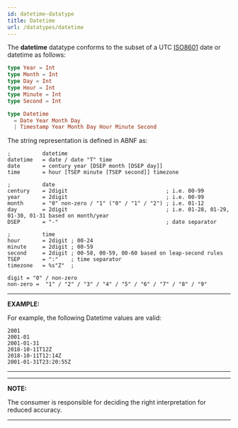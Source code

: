 ```yaml
---
id: datetime-datatype
title: Datetime
url: /datatypes/datetime
---
```


The **datetime** datatype conforms to the subset of a UTC [ISO8601](@iso8601)
date or datetime as follows:

```elm
type Year = Int
type Month = Int
type Day = Int
type Hour = Int
type Minute = Int
type Second = Int

type Datetime
  = Date Year Month Day
  | Timestamp Year Month Day Hour Minute Second
```

The string representation is defined in ABNF as:

```abnf
;          datetime
datetime   = date / date "T" time
date       = century year [DSEP month [DSEP day]]
time       = hour [TSEP minute [TSEP second]] timezone

;          date
century    = 2digit                               ; i.e. 00-99
year       = 2digit                               ; i.e. 00-99
month      = "0" non-zero / "1" ("0" / "1" / "2") ; i.e. 01-12
day        = 2digit                               ; i.e. 01-28, 01-29, 01-30, 01-31 based on month/year
DSEP       = "-"                                  ; date separator

;          time
hour       = 2digit ; 00-24
minute     = 2digit ; 00-59
second     = 2digit ; 00-58, 00-59, 00-60 based on leap-second rules
TSEP       = ":"    ; time separator
timezone   = %s"Z"  ;

digit = "0" / non-zero
non-zero =  "1" / "2" / "3" / "4" / "5" / "6" / "7" / "8" / "9"
```

***
**EXAMPLE:**

For example, the following Datetime values are valid:

```
2001
2001-01
2001-01-31
2018-10-11T12Z
2018-10-11T12:14Z
2001-01-31T23:20:55Z
```

***

***
**NOTE:**

The consumer is responsible for deciding the right interpretation for reduced
accuracy.
***
